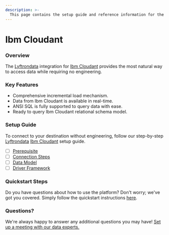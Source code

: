 ```yaml
---
description: >-
  This page contains the setup guide and reference information for the Ibm Cloudant source connector.
---
```


# Ibm Cloudant

### Overview

The [Lyftrondata](https://www.lyftrondata.com/) integration for [Ibm Cloudant](None) provides the most natural way to access data while requiring no engineering.

### Key Features

* Comprehensive incremental load mechanism.
* Data from Ibm Cloudant is available in real-time.&#x20;
* ANSI SQL is fully supported to query data with ease.
* Ready to query Ibm Cloudant relational schema model.

### Setup Guide

To connect to your destination without engineering, follow our step-by-step [Lyftrondata](https://www.lyftrondata.com/)  [Ibm Cloudant](None) setup guide.

* [ ] [Prerequisite](prerequisite.md)
* [ ] [Connection Steps](connection-steps.md)
* [ ] [Data Model](data-model/erd.md)
* [ ] [Driver Framework](driver-framework/)

### Quickstart Steps

Do you have questions about how to use the platform? Don't worry; we've got you covered. Simply follow the quickstart instructions [here](../README.md).

### Questions? <a href="#questions" id="questions"></a>

We're always happy to answer any additional questions you may have! [Set up a meeting with our data experts.](https://www.lyftrondata.com/book-a-meeting/)

